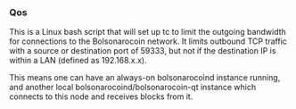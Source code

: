 ### Qos ###

This is a Linux bash script that will set up tc to limit the outgoing bandwidth for connections to the Bolsonarocoin network. It limits outbound TCP traffic with a source or destination port of 59333, but not if the destination IP is within a LAN (defined as 192.168.x.x).

This means one can have an always-on bolsonarocoind instance running, and another local bolsonarocoind/bolsonarocoin-qt instance which connects to this node and receives blocks from it.
